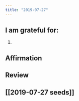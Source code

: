 ```yaml
---
title: "2019-07-27"
---
```

## I am grateful for:
1. 

## Affirmation

## Review



## [[2019-07-27 seeds]]
